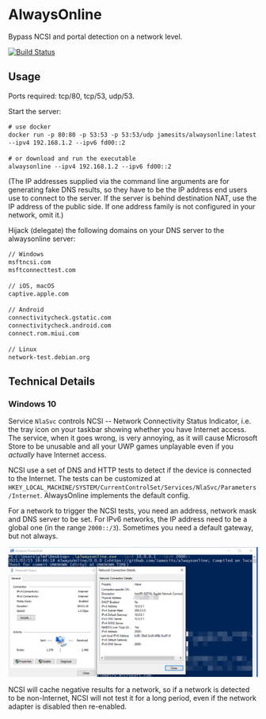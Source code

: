 # AlwaysOnline

Bypass NCSI and portal detection on a network level.

[![Build Status](https://dev.azure.com/nekomimiswitch/General/_apis/build/status/alwaysonline?branchName=master)](https://dev.azure.com/nekomimiswitch/General/_build/latest?definitionId=89&branchName=master)

## Usage

Ports required: tcp/80, tcp/53, udp/53.

Start the server:

```shell script
# use docker
docker run -p 80:80 -p 53:53 -p 53:53/udp jamesits/alwaysonline:latest --ipv4 192.168.1.2 --ipv6 fd00::2

# or download and run the executable
alwaysonline --ipv4 192.168.1.2 --ipv6 fd00::2
```

(The IP addresses supplied via the command line arguments are for generating fake DNS results, so they have to be the IP address end users use to connect to the server. If the server is behind destination NAT, use the IP address of the public side. If one address family is not configured in your network, omit it.)

Hijack (delegate) the following domains on your DNS server to the alwaysonline server:

```
// Windows
msftncsi.com
msftconnecttest.com

// iOS, macOS
captive.apple.com

// Android
connectivitycheck.gstatic.com
connectivitycheck.android.com
connect.rom.miui.com

// Linux
network-test.debian.org
```

## Technical Details

### Windows 10

Service `NlaSvc` controls NCSI -- Network Connectivity Status Indicator, i.e. the tray icon on your taskbar showing whether you have Internet access. The service, when it goes wrong, is very annoying, as it will cause Microsoft Store to be unusable and all your UWP games unplayable even if you *actually* have Internet access.

NCSI use a set of DNS and HTTP tests to detect if the device is connected to the Internet. The tests can be customized at `HKEY_LOCAL_MACHINE/SYSTEM/CurrentControlSet/Services/NlaSvc/Parameters/Internet`. AlwaysOnline implements the default config.

For a network to trigger the NCSI tests, you need an address, network mask and DNS server to be set. For IPv6 networks, the IP address need to be a global one (in the range `2000::/3`). Sometimes you need a default gateway, but not always. 

![Screenshot showing Windows 10 network connection details: IPv4 address, default gateway, DNS server set to 10.0.0.1, subnet mask 255.255.255.0; IPv6 address and DNS server set to 2000::, subnet length 64](doc/assets/windows10_20h2_ncsi.png)

NCSI will cache negative results for a network, so if a network is detected to be non-Internet, NCSI will not test it for a long period, even if the network adapter is disabled then re-enabled.
